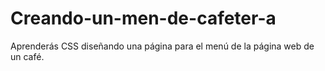 # Creando-un-men-de-cafeter-a
 Aprenderás CSS diseñando una página para el menú de la página web de un café.
